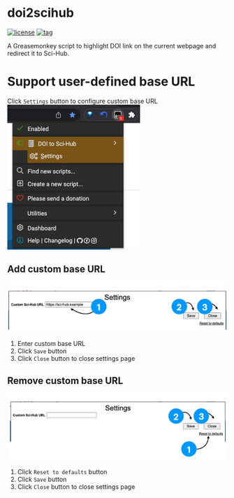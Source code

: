 # doi2scihub
[![license](https://img.shields.io/github/license/chasechoi/doi2scihub)](https://github.com/ChaseChoi/doi2scihub/blob/main/LICENSE)
[![tag](https://img.shields.io/github/v/tag/chasechoi/doi2scihub)](https://github.com/ChaseChoi/doi2scihub/tags)

A Greasemonkey script to highlight DOI link on the current webpage and redirect it to Sci-Hub.

# Support user-defined base URL
Click `Settings` button to configure custom base URL
![settings](./Assets/access-settings-page.png)

## Add custom base URL
![set-base-url](./Assets/set-custom-base-URL.png)

1. Enter custom base URL
2. Click `Save` button
3. Click `Close` button to close settings page


## Remove custom base URL
![reset-base-url](./Assets/reset-custom-base-URL.png)

1. Click `Reset to defaults` button
2. Click `Save` button
3. Click `Close` button to close settings page
